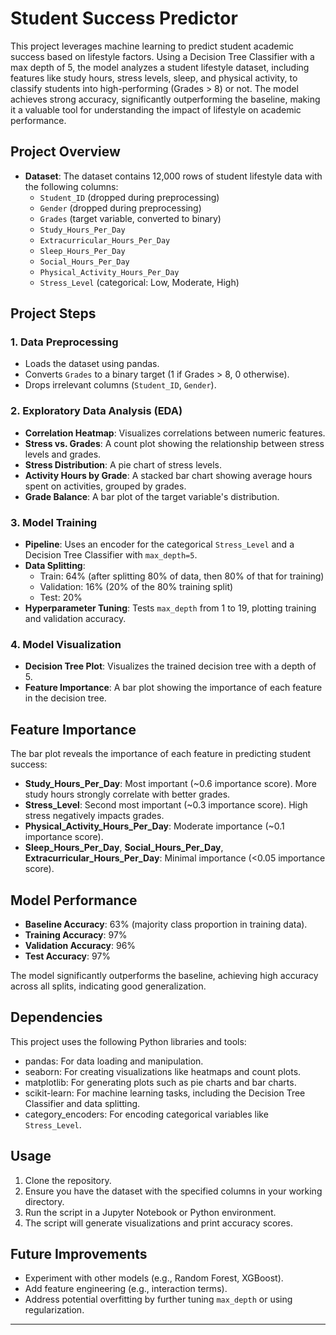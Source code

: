 # Student Success Predictor

This project leverages machine learning to predict student academic success based on lifestyle factors. Using a Decision Tree Classifier with a max depth of 5, the model analyzes a student lifestyle dataset, including features like study hours, stress levels, sleep, and physical activity, to classify students into high-performing (Grades > 8) or not. The model achieves strong accuracy, significantly outperforming the baseline, making it a valuable tool for understanding the impact of lifestyle on academic performance.

## Project Overview

- **Dataset**: The dataset contains 12,000 rows of student lifestyle data with the following columns:  
  - `Student_ID` (dropped during preprocessing)  
  - `Gender` (dropped during preprocessing)  
  - `Grades` (target variable, converted to binary)  
  - `Study_Hours_Per_Day`  
  - `Extracurricular_Hours_Per_Day`  
  - `Sleep_Hours_Per_Day`  
  - `Social_Hours_Per_Day`  
  - `Physical_Activity_Hours_Per_Day`  
  - `Stress_Level` (categorical: Low, Moderate, High)

## Project Steps

### 1. Data Preprocessing
- Loads the dataset using pandas.  
- Converts `Grades` to a binary target (1 if Grades > 8, 0 otherwise).  
- Drops irrelevant columns (`Student_ID`, `Gender`).

### 2. Exploratory Data Analysis (EDA)
- **Correlation Heatmap**: Visualizes correlations between numeric features.  
- **Stress vs. Grades**: A count plot showing the relationship between stress levels and grades.  
- **Stress Distribution**: A pie chart of stress levels.  
- **Activity Hours by Grade**: A stacked bar chart showing average hours spent on activities, grouped by grades.  
- **Grade Balance**: A bar plot of the target variable's distribution.

### 3. Model Training
- **Pipeline**: Uses an encoder for the categorical `Stress_Level` and a Decision Tree Classifier with `max_depth=5`.  
- **Data Splitting**:  
  - Train: 64% (after splitting 80% of data, then 80% of that for training)  
  - Validation: 16% (20% of the 80% training split)  
  - Test: 20%  
- **Hyperparameter Tuning**: Tests `max_depth` from 1 to 19, plotting training and validation accuracy.

### 4. Model Visualization
- **Decision Tree Plot**: Visualizes the trained decision tree with a depth of 5.  
- **Feature Importance**: A bar plot showing the importance of each feature in the decision tree.

## Feature Importance
The bar plot reveals the importance of each feature in predicting student success:  
- **Study_Hours_Per_Day**: Most important (~0.6 importance score). More study hours strongly correlate with better grades.  
- **Stress_Level**: Second most important (~0.3 importance score). High stress negatively impacts grades.  
- **Physical_Activity_Hours_Per_Day**: Moderate importance (~0.1 importance score).  
- **Sleep_Hours_Per_Day**, **Social_Hours_Per_Day**, **Extracurricular_Hours_Per_Day**: Minimal importance (<0.05 importance score).

## Model Performance
- **Baseline Accuracy**: 63% (majority class proportion in training data).  
- **Training Accuracy**: 97%  
- **Validation Accuracy**: 96%  
- **Test Accuracy**: 97%  

The model significantly outperforms the baseline, achieving high accuracy across all splits, indicating good generalization.

## Dependencies
This project uses the following Python libraries and tools:  
- pandas: For data loading and manipulation.  
- seaborn: For creating visualizations like heatmaps and count plots.  
- matplotlib: For generating plots such as pie charts and bar charts.  
- scikit-learn: For machine learning tasks, including the Decision Tree Classifier and data splitting.  
- category_encoders: For encoding categorical variables like `Stress_Level`.

## Usage
1. Clone the repository.  
2. Ensure you have the dataset with the specified columns in your working directory.  
3. Run the script in a Jupyter Notebook or Python environment.  
4. The script will generate visualizations and print accuracy scores.

## Future Improvements
- Experiment with other models (e.g., Random Forest, XGBoost).  
- Add feature engineering (e.g., interaction terms).  
- Address potential overfitting by further tuning `max_depth` or using regularization.

---

